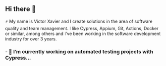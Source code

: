 ## Hi there 👋

⚡ My name is Victor Xavier and I create solutions in the area of software quality and team management. I like Cypress, Appium, Git, Actions, Docker or similar, among others and I've been working in the software development industry for over 3 years.


### - 🔭 I’m currently working on automated testing projects with Cypress...






<!--
**victorbonow/victorbonow** is a ✨ _special_ ✨ repository because its `README.md` (this file) appears on your GitHub profile.

Here are some ideas to get you started:

- 🔭 I’m currently working on ...
- 🌱 I’m currently learning ...
- 👯 I’m looking to collaborate on ...
- 🤔 I’m looking for help with ...
- 💬 Ask me about ...
- 📫 How to reach me: ...
- 😄 Pronouns: ...
- ⚡ Fun fact: ...
-->
